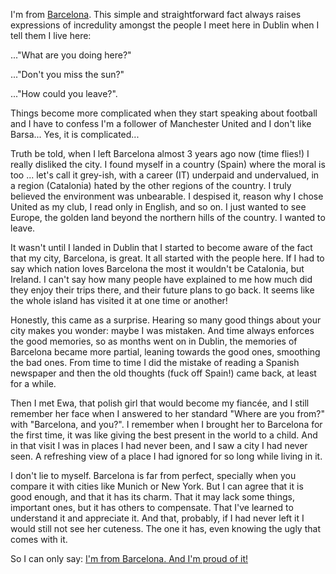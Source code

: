 I'm from [Barcelona](http://www.flickr.com/groups/barcelona/pool/). This simple and straightforward fact always raises expressions of incredulity amongst the people I meet here in Dublin when I tell them I live here:

..."What are you doing here?"

..."Don't you miss the sun?"

..."How could you leave?".

Things become more complicated when they start speaking about football and I have to confess I'm a follower of Manchester United and I don't like Barsa... Yes, it is complicated...

Truth be told, when I left Barcelona almost 3 years ago now (time flies!) I really disliked the city. I found myself in a country (Spain) where the moral is too ... let's call it grey-ish, with a career (IT) underpaid and undervalued, in a region (Catalonia) hated by the other regions of the country. I truly believed the environment was unbearable. I despised it, reason why I chose United as my club, I read only in English, and so on. I just wanted to see Europe, the golden land beyond the northern hills of the country. I wanted to leave.

It wasn't until I landed in Dublin that I started to become aware of the fact that my city, Barcelona, is great. It all started with the people here. If I had to say which nation loves Barcelona the most it wouldn't be Catalonia, but Ireland. I can't say how many people have explained to me how much did they enjoy their trips there, and their future plans to go back. It seems like the whole island has visited it at one time or another!

Honestly, this came as a surprise. Hearing so many good things about your city makes you wonder: maybe I was mistaken. And time always enforces the good memories, so as months went on in Dublin, the memories of Barcelona became more partial, leaning towards the good ones, smoothing the bad ones. From time to time I did the mistake of reading a Spanish newspaper and then the old thoughts (fuck off Spain!) came back, at least for a while.

Then I met Ewa, that polish girl that would become my fiancée, and I still remember her face when I answered to her standard "Where are you from?" with "Barcelona, and you?". I remember when I brought her to Barcelona for the first time, it was like giving the best present in the world to a child. And in that visit I was in places I had never been, and I saw a city I had never seen. A refreshing view of a place I had ignored for so long while living in it.

I don't lie to myself. Barcelona is far from perfect, specially when you compare it with cities like Munich or New York. But I can agree that it is good enough, and that it has its charm. That it may lack some things, important ones, but it has others to compensate. That I've learned to understand it and appreciate it. And that, probably, if I had never left it I would still not see her cuteness. The one it has, even knowing the ugly that comes with it.

So I can only say: [I'm from Barcelona. And I'm proud of it!][1]


  [1]: http://www.youtube.com/watch?v=4U6x3yNfeIM